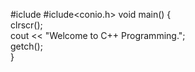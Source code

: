 #iclude<iostream>
#iclude<conio.h>
  void main() {  
   clrscr();  
   cout << "Welcome to C++ Programming.";   
   getch();  
}  

